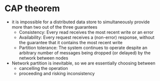 # CAP theorem
* it is impossible for a distributed data store to simultaneously provide more than two out of the three guarantees
  - Consistency: Every read receives the most recent write or an error
  - Availability: Every request receives a (non-error) response, without the guarantee that it contains the most recent write
  - Partition tolerance: The system continues to operate despite an arbitrary number of messages being dropped (or delayed) by the network between nodes
* Network partition is inevitable, so we are essentially choosing between
  - cancelling the operation
  - proceeding and risking inconsistency
